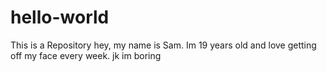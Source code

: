 # hello-world
This is a Repository 
hey, my name is Sam. Im 19 years old and love getting off my face every week. jk im boring 

